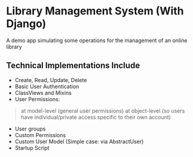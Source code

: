 # Library Management System (With Django)
A demo app simulating some operations for the management of an online library

## Technical Implementations Include
- Create, Read, Update, Delete
- Basic User Authentication
- ClassViews and Mixins
- User Permissions:
> at model-level (general user permissions)
> at object-level (so users have individual/private access specific to their own account)
- User groups
- Custom Permissions
- Custom User Model (Simple case: via AbstractUser)
- Startup Script

